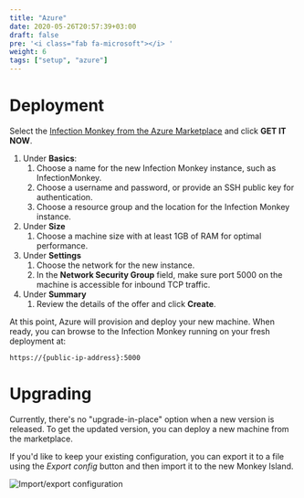 ```yaml
---
title: "Azure"
date: 2020-05-26T20:57:39+03:00
draft: false
pre: '<i class="fab fa-microsoft"></i> '
weight: 6
tags: ["setup", "azure"]
---
```


# Deployment

Select the [Infection Monkey from the Azure Marketplace](https://azuremarketplace.microsoft.com/en-us/marketplace/apps/guardicore.infection_monkey) and click **GET IT NOW**.

1. Under **Basics**:
    1. Choose a name for the new Infection Monkey instance, such as InfectionMonkey.
    1. Choose a username and password, or provide an SSH public key for authentication.
    1. Choose a resource group and the location for the Infection Monkey instance.
1. Under **Size**
    1. Choose a machine size with at least 1GB of RAM for optimal performance.
1. Under **Settings**
    1. Choose the network for the new instance.
    1. In the **Network Security Group** field, make sure port 5000 on the machine is accessible for inbound TCP traffic.
1. Under **Summary**
    1. Review the details of the offer and click **Create**.

At this point, Azure will provision and deploy your new machine. When ready,
you can browse to the Infection Monkey running on your fresh deployment at:

`https://{public-ip-address}:5000`

# Upgrading

Currently, there's no "upgrade-in-place" option when a new version is released.
To get the updated version, you can deploy a new machine from the marketplace.

If you'd like to keep your existing configuration, you can export it to a file
using the *Export config* button and then import it to the new Monkey Island.

![Import/export configuration](https://raw.githubusercontent.com/guardicore/monkey/develop/docs/static/images/island/configuration_page/import_export_configuration.png)
